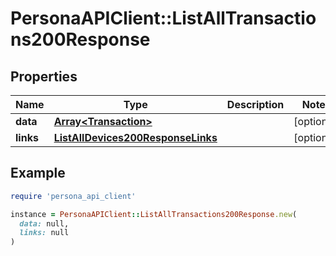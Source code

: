 # PersonaAPIClient::ListAllTransactions200Response

## Properties

| Name | Type | Description | Notes |
| ---- | ---- | ----------- | ----- |
| **data** | [**Array&lt;Transaction&gt;**](Transaction.md) |  | [optional] |
| **links** | [**ListAllDevices200ResponseLinks**](ListAllDevices200ResponseLinks.md) |  | [optional] |

## Example

```ruby
require 'persona_api_client'

instance = PersonaAPIClient::ListAllTransactions200Response.new(
  data: null,
  links: null
)
```

